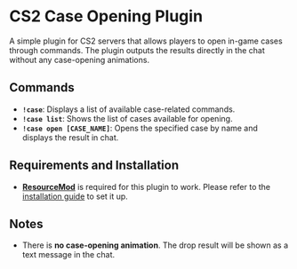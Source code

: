# CS2 Case Opening Plugin

A simple plugin for CS2 servers that allows players to open in-game cases through commands. The plugin outputs the results directly in the chat without any case-opening animations.

## Commands

- **`!case`**: Displays a list of available case-related commands.
- **`!case list`**: Shows the list of cases available for opening.
- **`!case open [CASE_NAME]`**: Opens the specified case by name and displays the result in chat.

## Requirements and Installation

- **[ResourceMod](https://rmod.dev/docs/getting-started)** is required for this plugin to work. Please refer to the [installation guide](https://rmod.dev/docs/getting-started) to set it up.

## Notes

- There is **no case-opening animation**. The drop result will be shown as a text message in the chat.

